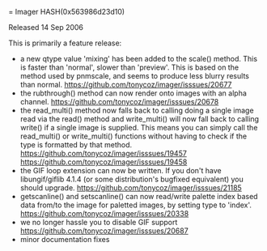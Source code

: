 = Imager HASH(0x563986d23d10)

Released 14 Sep 2006

This is primarily a feature release:
- a new qtype value 'mixing' has been added to the scale() method. This is faster than 'normal', slower than 'preview'. This is based on the method used by pnmscale, and seems to produce less blurry results than normal. https://github.com/tonycoz/imager/isssues/20677 
- the rubthrough() method can now render onto images with an alpha channel. https://github.com/tonycoz/imager/isssues/20678 
- the read_multi() method now falls back to calling doing a single image read via the read() method and write_multi() will now fall back to calling write() if a single image is supplied. This means you can simply call the read_multi() or write_multi() functions without having to check if the type is formatted by that method. https://github.com/tonycoz/imager/isssues/19457 https://github.com/tonycoz/imager/isssues/19458 
- the GIF loop extension can now be written. If you don't have libungif/giflib 4.1.4 (or some distribution's bugfixed equivalent) you should upgrade. https://github.com/tonycoz/imager/isssues/21185 
- getscanline() and setscanline() can now read/write palette index based data from/to the image for paletted images, by setting type to 'index'. https://github.com/tonycoz/imager/isssues/20338 
- we no longer hassle you to disable GIF support https://github.com/tonycoz/imager/isssues/20687 
- minor documentation fixes